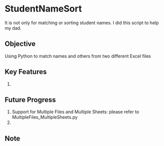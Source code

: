 # StudentNameSort
It is not only for matching or sorting student names. I did this script to help my dad.

## Objective
Using Python to match names and others from two different Excel files

## Key Features
1. 


## Future Progress
1. Support for Multiple Files and Multiple Sheets: please refer to MultipleFiles_MultipleSheets.py
2. 



## Note

